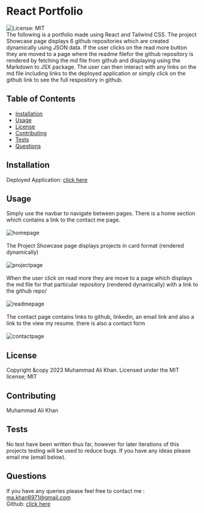 # React Portfolio <!-- omit in toc -->
![License: MIT](https://img.shields.io/badge/License-MIT-yellow.svg) <br>
The following is a portfolio made using React and Tailwind CSS. The project Showcase page displays 6 github repositories which are created dynamically using JSON data. If the user clicks on the read more button they are moved to a page where the readme filefor the github repository is rendered by fetching the md file from github and displaying using the Markdown to JSX package. The user can then interact with any links on the md file including links to the deployed application or simply click on the github link to see the full respository in github. 
## Table of Contents <!-- omit in toc -->

- [Installation](#installation)
- [Usage](#usage)
- [License](#license)
- [Contributing](#contributing)
- [Tests](#tests)
- [Questions](#questions)

## Installation
Deployed Application: <a href="https://maks6831.github.io/React-Portfolio/">click here</a>
## Usage 




Simply use the navbar to navigate between pages.
There is a home section which contains a link to the contact me page.
<br></br>
![homepage](https://user-images.githubusercontent.com/118021969/225347156-6f0c9902-3da6-48f0-8280-042f3e6964fc.png)
<br></br>
The Project Showcase page displays projects in card format (rendered dynamically)
<br></br>
![projectpage](https://user-images.githubusercontent.com/118021969/225347196-36272a47-36a8-498a-b54d-95b63ac69fdf.png)
<br></br>
When the user click on read more they are move to a page which displays the md file for that particular repository (rendered dynamically) with a link to the github repo/
<br></br>
![readmepage](https://user-images.githubusercontent.com/118021969/225347227-719441bc-af93-44f3-9b8d-df886fc6845c.png)
<br></br>
The contact page contains links to github, linkedin, an email link and also a link to the view my resume. there is also a contact form
<br></br>
![contactpage](https://user-images.githubusercontent.com/118021969/225347241-44ec3a4d-0f6a-47b5-a476-4d379e434828.png)
## License
Copyright &copy 2023 Muhammad Ali Khan. Licensed under the MIT license;
MIT
## Contributing 
Muhammad Ali Khan
## Tests
No test have been written thus far, however for later iterations of this projects testing will be used to reduce bugs. If you have any ideas please email me (email below).
## Questions 
If you have any queries please feel free to contact me : ma.khan6971@gmail.com <br>
Github: <a href="https://github.com/Maks6831">click here</a>

